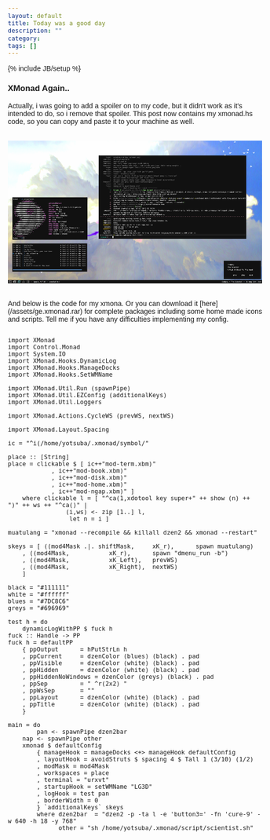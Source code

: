 ```yaml
---
layout: default
title: Today was a good day
description: ""
category:
tags: []
---
```

{% include JB/setup %}
<head>
	<title>Spoiler HTML code</title>
	<style type="text/css">
body,input
	{
	font-family:"Trebuchet ms",arial;font-size:0.9em;
	bgcolor:#000000;
	}
.spoiler
	{
	border:1px solid #ddd;
	padding:1px;
	}
.spoiler .inner
	{
	border:1px solid #eee;
	padding:1px;margin:3px;
	}
	</style>
	<script type="text/javascript">
function showSpoiler(obj)
	{
	var inner = obj.parentNode.getElementsByTagName("div")[0];
	if (inner.style.display == "none")
		inner.style.display = "";
	else
		inner.style.display = "none";
	}
	</script>
</head>

### XMonad Again..

Actually, i was going to add a spoiler on to my code, but it didn't work as it's intended to do, so i remove that spoiler. This post now contains my xmonad.hs code, so you can copy and paste it to your machine as well. 
<br>
<br>
<p align="center"><img style="float: center" src=/img/today1.png /></p>

<br>
And below is the code for my xmona. Or you can download it [here](/assets/ge.xmonad.rar) for complete packages including some home made icons and scripts. Tell me if you have any difficulties implementing my config.<br>
<br>

	import XMonad 
	import Control.Monad 
	import System.IO 
	import XMonad.Hooks.DynamicLog 
	import XMonad.Hooks.ManageDocks 
	import XMonad.Hooks.SetWMName 
	
	import XMonad.Util.Run (spawnPipe)
	import XMonad.Util.EZConfig (additionalKeys)
	import XMonad.Util.Loggers
	
	import XMonad.Actions.CycleWS (prevWS, nextWS)
	
	import XMonad.Layout.Spacing
	
	ic = "^i(/home/yotsuba/.xmonad/symbol/"
	
	place :: [String]
	place = clickable $ [ ic++"mod-term.xbm)"
			    , ic++"mod-book.xbm)"
			    , ic++"mod-disk.xbm)"
			    , ic++"mod-home.xbm)"
			    , ic++"mod-ngap.xbm)" ]
		where clickable l = [ "^ca(1,xdotool key super+" ++ show (n) ++ ")" ++ ws ++ "^ca()" |
					(i,ws) <- zip [1..] l,
					 let n = i ]
	
	muatulang = "xmonad --recompile && killall dzen2 && xmonad --restart"
	
	skeys = [ ((mod4Mask .|. shiftMask, 	xK_r), 		spawn muatulang)
		, ((mod4Mask, 			xK_r),		spawn "dmenu_run -b")
		, ((mod4Mask, 			xK_Left), 	prevWS)
		, ((mod4Mask, 			xK_Right),	nextWS)
		]
	
	black = "#111111"
	white = "#ffffff"
	blues = "#7DC8C6"
	greys = "#696969"
	
	test h = do
		dynamicLogWithPP $ fuck h
	fuck :: Handle -> PP
	fuck h = defaultPP
		{ ppOutput		= hPutStrLn h
		, ppCurrent		= dzenColor (blues) (black) . pad
		, ppVisible		= dzenColor (white) (black) . pad
		, ppHidden		= dzenColor (white) (black) . pad
		, ppHiddenNoWindows	= dzenColor (greys) (black) . pad
		, ppSep 		= " ^r(2x2) "
		, ppWsSep		= ""
		, ppLayout		= dzenColor (white) (black) . pad
		, ppTitle		= dzenColor (white) (black) . pad
		}
	
	main = do
			pan <- spawnPipe dzen2bar
		nap <- spawnPipe other
		xmonad $ defaultConfig
			{ manageHook = manageDocks <+> manageHook defaultConfig
			, layoutHook = avoidStruts $ spacing 4 $ Tall 1 (3/10) (1/2) 
			, modMask = mod4Mask
			, workspaces = place
			, terminal = "urxvt"
			, startupHook = setWMName "LG3D"
			, logHook = test pan
			, borderWidth = 0
			} `additionalKeys` skeys
			where dzen2bar 	= "dzen2 -p -ta l -e 'button3=' -fn 'cure-9' -w 640 -h 18 -y 768"
			      other	= "sh /home/yotsuba/.xmonad/script/scientist.sh"


